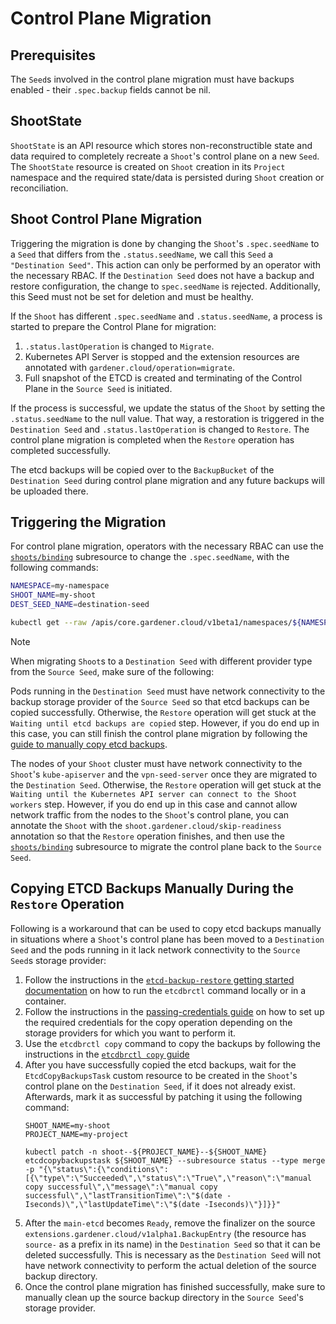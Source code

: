 # Control Plane Migration

## Prerequisites

The `Seed`s involved in the control plane migration must have backups enabled - their `.spec.backup` fields cannot be nil.

## ShootState

`ShootState` is an API resource which stores non-reconstructible state and data required to completely recreate a `Shoot`'s control plane on a new `Seed`.  The `ShootState` resource is created on `Shoot` creation in its `Project` namespace and the required state/data is persisted during `Shoot` creation or reconciliation.

## Shoot Control Plane Migration

Triggering the migration is done by changing the `Shoot`'s `.spec.seedName` to a `Seed` that differs from the `.status.seedName`, we call this `Seed` a `"Destination Seed"`. This action can only be performed by an operator with the necessary RBAC. If the `Destination Seed` does not have a backup and restore configuration, the change to `spec.seedName` is rejected. Additionally, this Seed must not be set for deletion and must be healthy.

If the `Shoot` has different `.spec.seedName` and `.status.seedName`, a process is started to prepare the Control Plane for migration:

1. `.status.lastOperation` is changed to `Migrate`.
2. Kubernetes API Server is stopped and the extension resources are annotated with `gardener.cloud/operation=migrate`.
3. Full snapshot of the ETCD is created and terminating of the Control Plane in the `Source Seed` is initiated.

If the process is successful, we update the status of the `Shoot` by setting the `.status.seedName` to the null value. That way, a restoration is triggered in the `Destination Seed` and `.status.lastOperation` is changed to `Restore`. The control plane migration is completed when the `Restore` operation has completed successfully.

The etcd backups will be copied over to the `BackupBucket` of the `Destination Seed` during control plane migration and any future backups will be uploaded there.

## Triggering the Migration

For control plane migration, operators with the necessary RBAC can use the [`shoots/binding`](../concepts/scheduler.md#shootsbinding-subresource) subresource to change the `.spec.seedName`, with the following commands:

```bash
NAMESPACE=my-namespace
SHOOT_NAME=my-shoot
DEST_SEED_NAME=destination-seed

kubectl get --raw /apis/core.gardener.cloud/v1beta1/namespaces/${NAMESPACE}/shoots/${SHOOT_NAME} | jq -c '.spec.seedName = "'${DEST_SEED_NAME}'"' | kubectl replace --raw /apis/core.gardener.cloud/v1beta1/namespaces/${NAMESPACE}/shoots/${SHOOT_NAME}/binding -f - | jq -r '.spec.seedName'
```


> [!NOTE]
> When migrating `Shoot`s to a `Destination Seed` with different provider type from the `Source Seed`, make sure of the following:
>
> Pods running in the `Destination Seed` must have network connectivity to the backup storage provider of the `Source Seed` so that etcd backups can be copied successfully. Otherwise, the `Restore` operation will get stuck at the `Waiting until etcd backups are copied` step. However, if you do end up in this case, you can still finish the control plane migration by following the [guide to manually copy etcd backups](#copying-etcd-backups-manually-during-the-restore-operation).
>
> The nodes of your `Shoot` cluster must have network connectivity to the `Shoot`'s `kube-apiserver` and the `vpn-seed-server` once they are migrated to the `Destination Seed`. Otherwise, the `Restore` operation will get stuck at the `Waiting until the Kubernetes API server can connect to the Shoot workers` step. However, if you do end up in this case and cannot allow network traffic from the nodes to the `Shoot`'s control plane, you can annotate the `Shoot` with the `shoot.gardener.cloud/skip-readiness` annotation so that the `Restore` operation finishes, and then use the [`shoots/binding`](../concepts/scheduler.md#shootsbinding-subresource) subresource to migrate the control plane back to the `Source Seed`.


## Copying ETCD Backups Manually During the `Restore` Operation

Following is a workaround that can be used to copy etcd backups manually in situations where a `Shoot`'s control plane has been moved to a `Destination Seed` and the pods running in it lack network connectivity to the `Source Seed`s storage provider:

1. Follow the instructions in the [`etcd-backup-restore` getting started documentation](https://github.com/gardener/etcd-backup-restore/blob/master/docs/deployment/getting_started.md#getting-started) on how to run the `etcdbrctl` command locally or in a container.
1. Follow the instructions in the [passing-credentials guide](https://github.com/gardener/etcd-backup-restore/blob/master/docs/deployment/getting_started.md#passing-credentials) on how to set up the required credentials for the copy operation depending on the storage providers for which you want to perform it.
1. Use the `etcdbrctl copy` command to copy the backups by following the instructions in the [`etcdbrctl copy` guide](https://github.com/gardener/etcd-backup-restore/blob/master/docs/deployment/getting_started.md#etcdbrctl-copy)
1. After you have successfully copied the etcd backups, wait for the `EtcdCopyBackupsTask` custom resource to be created in the `Shoot`'s control plane on the `Destination Seed`, if it does not already exist. Afterwards, mark it as successful by patching it using the following command:
    ```
    SHOOT_NAME=my-shoot
    PROJECT_NAME=my-project

    kubectl patch -n shoot--${PROJECT_NAME}--${SHOOT_NAME} etcdcopybackupstask ${SHOOT_NAME} --subresource status --type merge -p "{\"status\":{\"conditions\":[{\"type\":\"Succeeded\",\"status\":\"True\",\"reason\":\"manual copy successful\",\"message\":\"manual copy successful\",\"lastTransitionTime\":\"$(date -Iseconds)\",\"lastUpdateTime\":\"$(date -Iseconds)\"}]}}"
    ```
1. After the `main-etcd` becomes `Ready`, remove the finalizer on the source `extensions.gardener.cloud/v1alpha1.BackupEntry` (the resource has `source-` as a prefix in its name) in the `Destination Seed` so that it can be deleted successfully. This is necessary as the `Destination Seed` will not have network connectivity to perform the actual deletion of the source backup directory.
1. Once the control plane migration has finished successfully, make sure to manually clean up the source backup directory in the `Source Seed`'s storage provider.
